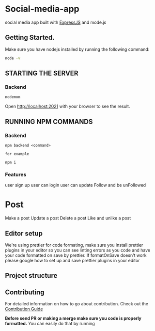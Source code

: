 # Social-media-app

social media app built with  [ExpressJS](http://expressjs.com/) and mode.js 

## Getting Started.

Make sure you have nodejs installed by running the following command:

```bash
node -v
```

## STARTING THE SERVER

### Backend

```bash
nodemon 
```

Open [http://localhost:2021](http://localhost:2022) with your browser to see the result.

## RUNNING NPM COMMANDS

### Backend

```
npm backend <command>

for example

npm i 
```
### Features
user sign up 
user can login
user can update
Follow and be unFollowed

# Post
Make a post
Update a post
Delete a post
Like and unlike a post

## Editor setup

We're using prettier for code formating, make sure you install prettier plugins in your editor so you can
see linting errors as you code and have your code formatted on save by prettier. If formatOnSave doesn't work please google how to set up
and save prettier plugins in your editor

## Project structure


## Contributing

For detailed information on how to go about contribution. Check out the [Contribution Guide](docs/CONTRIBUTING.md)

**Before send PR or making a merge make sure you code is properly formatted.** You can easily do that by running

```
